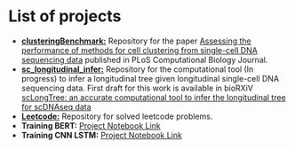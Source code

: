 # List of projects

<ul>
  <li><b><a href="https://github.com/compbiofan/clusteringBenchmark/tree/5b9035b9e4dfeba30b1f6e15370238d0ef6df42e">clusteringBenchmark:</a></b> Repository for the paper <a href="https://journals.plos.org/ploscompbiol/article?id=10.1371/journal.pcbi.1010480">Assessing the performance of methods for cell clustering from single-cell DNA sequencing data</a> published in PLoS Computational Biology Journal. </li>
  <li><b><a href="https://github.com/compbio-mallory/sc_longitudinal_infer/tree/e992e310644fa7892be3425e714c7adf4d628c85">sc_longitudinal_infer:</a></b> Repository for the computational tool (In progress) to infer a longitudinal tree given longitudinal single-cell DNA sequencing data. First draft for this work is available in bioRXiV <a href="https://www.biorxiv.org/content/10.1101/2023.11.11.566680v1">scLongTree: an accurate computational tool to infer the longitudinal tree for scDNAseq data</a></li>
  <li><b><a href="https://github.com/rituparna-13/leetcode/tree/fdc49d51a58b59e8b0ed703787b098d4398d88f0">Leetcode:</a></b> Repository for solved leetcode problems.</li>
  <li><b>Training BERT:</b> <a href="https://colab.research.google.com/drive/1UHiGTZuwRT3FkveQeZHXwx1ebKu501Jj?usp=sharing">Project Notebook Link</a></li>
  <li><b>Training CNN LSTM:</b> <a href="https://colab.research.google.com/drive/1-11kpS9KsdWKdxLCI3nnLSkZ_eH2UxVR?usp=sharing">Project Notebook Link</a></li>
</ul>











